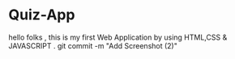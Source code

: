 # Quiz-App
hello folks , this is my first  Web Application by using HTML,CSS &amp; JAVASCRIPT .
git commit -m "Add Screenshot (2)"
